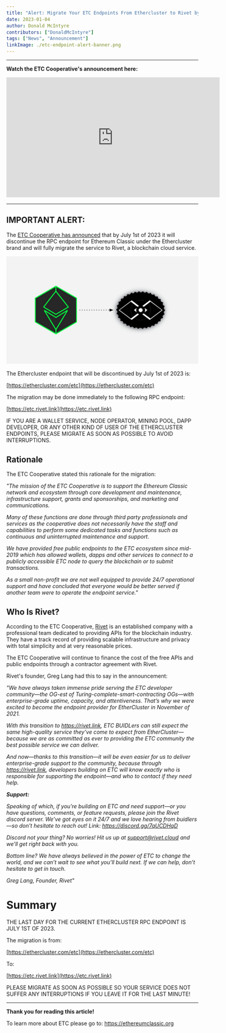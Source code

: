 ```yaml
---
title: "Alert: Migrate Your ETC Endpoints From Ethercluster to Rivet by July 1st, 2023"
date: 2023-01-04
author: Donald McIntyre
contributors: ["DonaldMcIntyre"]
tags: ["News", "Announcement"]
linkImage: ./etc-endpoint-alert-banner.png
---
```


---
**Watch the ETC Cooperative's announcement here:**

<iframe width="560" height="315" src="https://www.youtube.com/embed/gYaL-yJCPB0" title="YouTube video player" frameborder="0" allow="accelerometer; autoplay; clipboard-write; encrypted-media; gyroscope; picture-in-picture; web-share" allowfullscreen></iframe>

---

## IMPORTANT ALERT:

The [ETC Cooperative has announced](https://etccooperative.org/posts/2023-01-02-the-ethereum-classic-rpc-url-is-changing-from-ethercluster-to-rivet-en) that by July 1st of 2023 it will discontinue the RPC endpoint for Ethereum Classic under the Ethercluster brand and will fully migrate the service to Rivet, a blockchain cloud service.

![From Ethercluster to Rivet.](./etc-endpoint-alert-banner.png)

The Ethercluster endpoint that will be discontinued by July 1st of 2023 is:

[https://ethercluster.com/etc](https://ethercluster.com/etc)

The migration may be done immediately to the following RPC endpoint:

[https://etc.rivet.link](https://etc.rivet.link)

IF YOU ARE A WALLET SERVICE, NODE OPERATOR, MINING POOL, DAPP DEVELOPER, OR ANY OTHER KIND OF USER OF THE ETHERCLUSTER ENDPOINTS, PLEASE MIGRATE AS SOON AS POSSIBLE TO AVOID INTERRUPTIONS.

## Rationale

The ETC Cooperative stated this rationale for the migration:

*"The mission of the ETC Cooperative is to support the Ethereum Classic network and ecosystem through core development and maintenance, infrastructure support, grants and sponsorships, and marketing and communications.*

*Many of these functions are done through third party professionals and services as the cooperative does not necessarily have the staff and capabilities to perform some dedicated tasks and functions such as continuous and uninterrupted maintenance and support.*

*We have provided free public endpoints to the ETC ecosystem since mid-2019 which has allowed wallets, dapps and other services to connect to a publicly accessible ETC node to query the blockchain or to submit transactions.*

*As a small non-profit we are not well equipped to provide 24/7 operational support and have concluded that everyone would be better served if another team were to operate the endpoint service."*

## Who Is Rivet?

According to the ETC Cooperative, [Rivet](https://rivet.cloud) is an established company with a professional team dedicated to providing APIs for the blockchain industry. They have a track record of providing scalable infrastructure and privacy with total simplicity and at very reasonable prices.

The ETC Cooperative will continue to finance the cost of the free APIs and public endpoints through a contractor agreement with Rivet.

Rivet's founder, Greg Lang had this to say in the announcement:

*"We have always taken immense pride serving the ETC developer community—the OG-est of Turing-complete-smart-contracting OGs—with enterprise-grade uptime, capacity, and attentiveness. That’s why we were excited to become the endpoint provider for EtherCluster in November of 2021.*

*With this transition to https://rivet.link, ETC BUIDLers can still expect the same high-quality service they’ve come to expect from EtherCluster—because we are as committed as ever to providing the ETC community the best possible service we can deliver.*

*And now—thanks to this transition—it will be even easier for us to deliver enterprise-grade support to the community, because through https://rivet.link, developers building on ETC will know exactly who is responsible for supporting the endpoint—and who to contact if they need help.*

***Support:***

*Speaking of which, if you’re building on ETC and need support—or you have questions, comments, or feature requests, please join the Rivet discord server. We’ve got eyes on it 24/7 and we love hearing from buidlers—so don’t hesitate to reach out! Link: https://discord.gg/7qUCDHqD*

*Discord not your thing? No worries! Hit us up at support@rivet.cloud and we’ll get right back with you.*

*Bottom line? We have always believed in the power of ETC to change the world, and we can’t wait to see what you’ll build next. If we can help, don’t hesitate to get in touch.*

*Greg Lang, Founder, Rivet"*

# Summary

THE LAST DAY FOR THE CURRENT ETHERCLUSTER RPC ENDPOINT IS JULY 1ST OF 2023.

The migration is from:

[https://ethercluster.com/etc](https://ethercluster.com/etc)

To:

[https://etc.rivet.link](https://etc.rivet.link)

PLEASE MIGRATE AS SOON AS POSSIBLE SO YOUR SERVICE DOES NOT SUFFER ANY INTERRUPTIONS IF YOU LEAVE IT FOR THE LAST MINUTE!

---

**Thank you for reading this article!**

To learn more about ETC please go to: https://ethereumclassic.org
